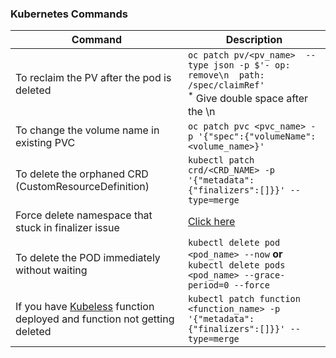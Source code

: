 ### Kubernetes Commands

| Command | Description |
| --------| ----------- |
| To reclaim the PV after the pod is deleted |  `oc patch pv/<pv_name>  --type json -p $'- op: remove\n  path: /spec/claimRef'` <br/> <sup>*</sup> Give double space after the \n |
| To change the volume name in existing PVC | `oc patch pvc <pvc_name> -p '{"spec":{"volumeName": <volume_name>}'` |
| To delete the orphaned CRD (CustomResourceDefinition) | `kubectl patch crd/<CRD_NAME> -p '{"metadata":{"finalizers":[]}}' --type=merge`
| Force delete namespace that stuck in finalizer issue | [Click here](https://github.com/gkarthiks/quick-commands-cheat-sheet/blob/master/force-delete-kubernetes-namespace.md) |
| To delete the POD immediately without waiting | `kubectl delete pod <pod_name> --now` **or** `kubectl delete pods <pod_name> --grace-period=0 --force`|
| If you have [Kubeless](https://kubeless.io) function deployed and function not getting deleted | `kubectl patch function <function_name> -p '{"metadata":{"finalizers":[]}}' --type=merge`
